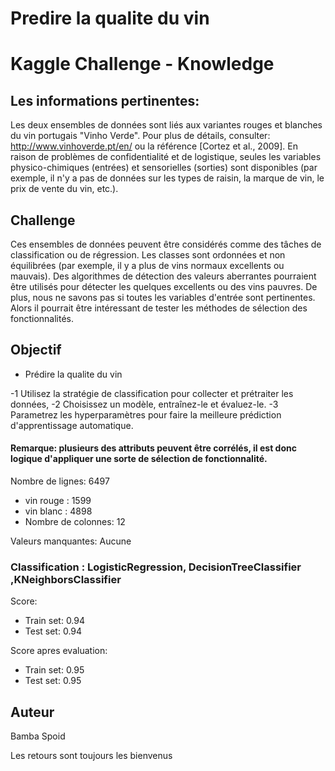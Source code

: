 # Predire la qualite du vin

# Kaggle Challenge - Knowledge

## Les informations pertinentes:

   Les deux ensembles de données sont liés aux variantes rouges et blanches du vin portugais "Vinho Verde".
   Pour plus de détails, consulter: http://www.vinhoverde.pt/en/ ou la référence [Cortez et al., 2009].
   En raison de problèmes de confidentialité et de logistique, seules les variables physico-chimiques (entrées) et sensorielles (sorties)
   sont disponibles (par exemple, il n'y a pas de données sur les types de raisin, la marque de vin, le prix de vente du vin, etc.).

  ## Challenge

  Ces ensembles de données peuvent être considérés comme des tâches de classification ou de régression.
   Les classes sont ordonnées et non équilibrées (par exemple, il y a plus de vins normaux
   excellents ou mauvais). Des algorithmes de détection des valeurs aberrantes pourraient être utilisés pour détecter les quelques excellents
   ou des vins pauvres. De plus, nous ne savons pas si toutes les variables d'entrée sont pertinentes. Alors
   il pourrait être intéressant de tester les méthodes de sélection des fonctionnalités.




## Objectif

- Prédire la qualite du vin

-1 Utilisez la stratégie de classification pour collecter et prétraiter les données, 
-2 Choisissez un modèle, entraînez-le et évaluez-le. 
-3 Parametrez les hyperparamètres pour faire la meilleure prédiction d'apprentissage automatique.

#### Remarque: plusieurs des attributs peuvent être corrélés, il est donc logique d'appliquer une sorte de sélection de fonctionnalité. 

Nombre de lignes: 6497
- vin rouge : 1599
- vin blanc : 4898
- Nombre de colonnes: 12

Valeurs manquantes: Aucune
       
###  Classification : LogisticRegression, DecisionTreeClassifier ,KNeighborsClassifier 


Score:  
  * Train set: 0.94   
  * Test set:  0.94   


Score apres evaluation:
  * Train set: 0.95     
  * Test set:  0.95    
  


## Auteur
Bamba Spoid

Les retours sont toujours les bienvenus

